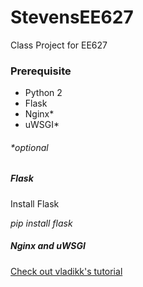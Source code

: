 # StevensEE627
Class Project for EE627

### Prerequisite
* Python 2
* Flask
* Nginx*
* uWSGI*

###### *optional


##### Flask
Install Flask

_pip install flask_

##### Nginx and uWSGI 
[Check out vladikk's tutorial](http://vladikk.com/2013/09/12/serving-flask-with-nginx-on-ubuntu/)